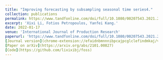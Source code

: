 ```yaml
---
title: "Improving forecasting by subsampling seasonal time series4."
collection: publications
permalink: https://www.tandfonline.com/doi/full/10.1080/00207543.2021.2022800
excerpt: 'Xixi Li, Fotios Petropoulos, Yanfei Kang.'
date: 2022-01-17
venue: 'International Journal of Production Research'
paperurl: 'https://www.tandfonline.com/doi/full/10.1080/00207543.2021.2022800'
[Journal version](chrome-extension://efaidnbmnnnibpcajpcglclefindmkaj/viewer.html?pdfurl=https%3A%2F%2Fwww.tandfonline.com%2Fdoi%2Fpdf%2F10.1080%2F00207543.2021.2022800%3Fcasa_token%3DUvM0PEcdewwAAAAA%3AP6hH7MCKMA4dPtAJtKjN7Z4M-0YbPhEgJRXrFYg2kL6-LAqPrEsAem-G8IWfRt565XviksfLbkV2gQ)
[Paper on arXiv](https://arxiv.org/abs/2101.00827)
[Code](https://github.com/lixixibj/foss)
---
```


